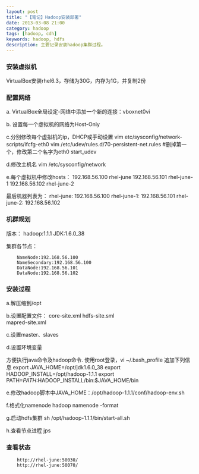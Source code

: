 ```yaml
---
layout: post
title: "【笔记】Hadoop安装部署"
date: 2013-03-08 21:00
category: hadoop
tags: [hadoop, cdh]
keywords: hadoop, hdfs
description: 主要记录安装hadoop集群过程。
---
```


### 安装虚拟机
   VirtualBox安装rhel6.3，存储为30G，内存为1G，并复制2份

### 配置网络

a. VirtualBox全局设定-网络中添加一个新的连接：vboxnet0vi

b. 设置每一个虚拟机的网络为Host-Only

c.分别修改每个虚拟机的ip，DHCP或手动设置
		vim etc/sysconfig/network-scripts/ifcfg-eth0
		vim /etc/udev/rules.d/70-persistent-net.rules  #删掉第一个，修改第二个名字为eth0
		start_udev

d.修改主机名
		vim /etc/sysconfig/network
     
e.每个虚拟机中修改hosts：
		192.168.56.100 rhel-june
		192.168.56.101 rhel-june-1
		192.168.56.102 rhel-june-2

最后机器列表为：
		rhel-june:   192.168.56.100
		rhel-june-1: 192.168.56.101
		rhel-june-2: 192.168.56.102

### 机群规划
版本：
		hadoop:1.1.1
		JDK:1.6.0_38

集群各节点：

		NameNode:192.168.56.100
		NameSecondary:192.168.56.100
		DataNode:192.168.56.101
		DataNode:192.168.56.102

### 安装过程
   a.解压缩到/opt

   b.设置配置文件：
		core-site.xml
		hdfs-site.sml    
		mapred-site.xml

   c.设置master、slaves

   d.设置环境变量

   方便执行java命令及hadoop命令. 使用root登录，vi ~/.bash_profile 追加下列信息
		export JAVA_HOME=/opt/jdk1.6.0_38
		export HADOOP_INSTALL=/opt/hadoop-1.1.1
		export PATH=$PATH:$HADOOP_INSTALL/bin:$JAVA_HOME/bin

   e.修改hadoop脚本中JAVA_HOME：/opt/hadoop-1.1.1/conf/hadoop-env.sh

   f.格式化namenode
		hadoop namenode -format

   g.启动hdfs集群
		sh /opt/hadoop-1.1.1/bin/start-all.sh

   h.查看节点进程
		jps

### 查看状态
		http://rhel-june:50030/
		http://rhel-june:50070/

